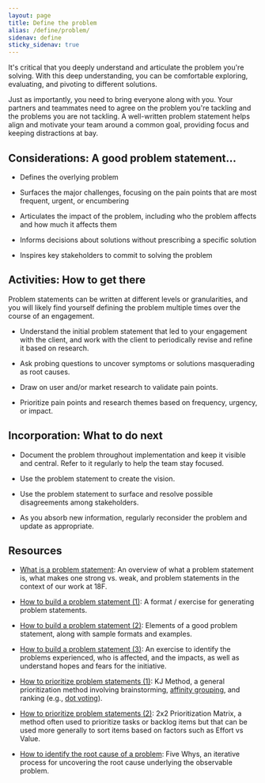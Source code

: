 ```yaml
---
layout: page
title: Define the problem
alias: /define/problem/
sidenav: define
sticky_sidenav: true
---
```


It's critical that you deeply understand and articulate the problem you're solving. With this deep understanding, you can be comfortable exploring, evaluating, and pivoting to different solutions.

Just as importantly, you need to bring everyone along with you. Your partners and teammates need to agree on the problem you're tackling and the problems you are not tackling. A well-written problem statement helps align and motivate your team around a common goal, providing focus and keeping distractions at bay.

## Considerations: A good problem statement...

- Defines the overlying problem

- Surfaces the major challenges, focusing on the pain points that are most frequent, urgent, or encumbering

- Articulates the impact of the problem, including who the problem affects and how much it affects them

- Informs decisions about solutions without prescribing a specific solution

- Inspires key stakeholders to commit to solving the problem

## Activities: How to get there

Problem statements can be written at different levels or granularities, and you will likely find yourself defining the problem multiple times over the course of an engagement.

- Understand the initial problem statement that led to your engagement with the client, and work with the client to periodically revise and refine it based on research.

- Ask probing questions to uncover symptoms or solutions masquerading as root causes.

- Draw on user and/or market research to validate pain points.

- Prioritize pain points and research themes based on frequency, urgency, or impact.

## Incorporation: What to do next

- Document the problem throughout implementation and keep it visible and central. Refer to it regularly to help the team stay focused.

- Use the problem statement to create the vision.

- Use the problem statement to surface and resolve possible disagreements among stakeholders.

- As you absorb new information, regularly reconsider the problem and update as appropriate.

## Resources

- [What is a problem statement](https://docs.google.com/presentation/d/1KDf3rppwlkZGzNsG-dn1CbkaYWlO8B1H2Is54646A4A/edit#slide=id.g1d7a840d6b_0_78): An overview of what a problem statement is, what makes one strong vs. weak, and problem statements in the context of our work at 18F.

- [How to build a problem statement (1)](https://medium.com/eightshapes-llc/how-to-build-a-problem-statement-d1f21713720b): A format / exercise for generating problem statements.

- [How to build a problem statement (2)](https://docs.google.com/document/d/1GjzpUHQZGWG8lEzg8ZAMqRG3tZhaw_V010OUnt9yKeI/edit#): Elements of a good problem statement, along with sample formats and examples.

- <a href="https://app.mural.co/t/gsa6/m/gsa6/1614280571328/064874369c7597eb3467fec790202b46ffe41f99" class="private-link">How to build a problem statement (3)</a>: An exercise to identify the problems experienced, who is affected, and the impacts, as well as understand hopes and fears for the initiative.

- [How to prioritize problem statements (1)](https://methods.18f.gov/discover/kj-method/): KJ Method, a general prioritization method involving brainstorming, [affinity grouping](https://methods.18f.gov/decide/affinity-mapping/), and ranking (e.g., [dot voting](https://methods.18f.gov/discover/dot-voting/)).

- [How to prioritize problem statements (2)](https://www.mindtheproduct.com/enter-matrix-lean-prioritisation/): 2x2 Prioritization Matrix, a method often used to prioritize tasks or backlog items but that can be used more generally to sort items based on factors such as Effort vs Value.

- [How to identify the root cause of a problem](https://methods.18f.gov/discover/five-whys/): Five Whys, an iterative process for uncovering the root cause underlying the observable problem.
